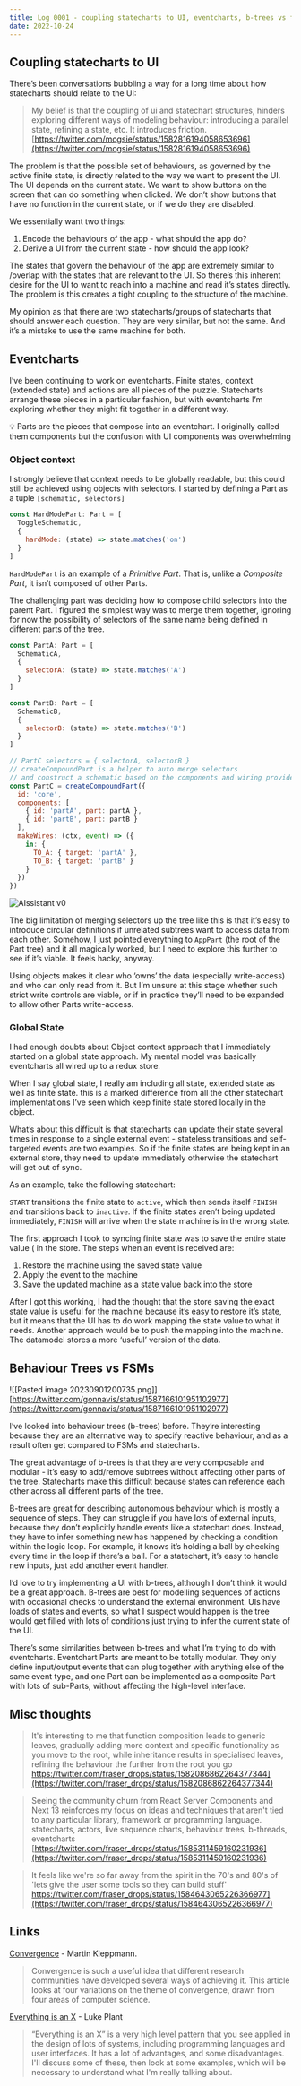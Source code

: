 ```yaml
---
title: Log 0001 - coupling statecharts to UI, eventcharts, b-trees vs fsms
date: 2022-10-24
---
```


## Coupling statecharts to UI

There’s been conversations bubbling a way for a long time about how statecharts should relate to the UI:

> My belief is that the coupling of ui and statechart structures, hinders exploring different ways of modeling behaviour: introducing a parallel state, refining a state, etc. It introduces friction.
> [https://twitter.com/mogsie/status/1582816194058653696](https://twitter.com/mogsie/status/1582816194058653696)

The problem is that the possible set of behaviours, as governed by the active finite state, is directly related to the way we want to present the UI. The UI depends on the current state. We want to show buttons on the screen that can do something when clicked. We don’t show buttons that have no function in the current state, or if we do they are disabled.

We essentially want two things:

1. Encode the behaviours of the app - what should the app do?
2. Derive a UI from the current state - how should the app look?

The states that govern the behaviour of the app are extremely similar to /overlap with the states that are relevant to the UI. So there’s this inherent desire for the UI to want to reach into a machine and read it’s states directly. The problem is this creates a tight coupling to the structure of the machine.

My opinion as that there are two statecharts/groups of statecharts that should answer each question. They are very similar, but not the same. And it’s a mistake to use the same machine for both.

## Eventcharts

I’ve been continuing to work on eventcharts. Finite states, context (extended state) and actions are all pieces of the puzzle. Statecharts arrange these pieces in a particular fashion, but with eventcharts I’m exploring whether they might fit together in a different way.

<aside> 💡 Parts are the pieces that compose into an eventchart. I originally called them components but the confusion with UI components was overwhelming

</aside>

### Object context

I strongly believe that context needs to be globally readable, but this could still be achieved using objects with selectors. I started by defining a Part as a tuple `[schematic, selectors]`

```jsx
const HardModePart: Part = [
  ToggleSchematic,
  {
    hardMode: (state) => state.matches('on')
  }
]
```

`HardModePart` is an example of a _Primitive Part_. That is, unlike a _Composite Part_, it isn’t composed of other Parts.

The challenging part was deciding how to compose child selectors into the parent Part. I figured the simplest way was to merge them together, ignoring for now the possibility of selectors of the same name being defined in different parts of the tree.

```jsx
const PartA: Part = [
  SchematicA,
  {
    selectorA: (state) => state.matches('A')
  }
]

const PartB: Part = [
  SchematicB,
  {
    selectorB: (state) => state.matches('B')
  }
]

// PartC selectors = { selectorA, selectorB }
// createCompoundPart is a helper to auto merge selectors
// and construct a schematic based on the components and wiring provided
const PartC = createCompoundPart({
  id: 'core',
  components: [
    { id: 'partA', part: partA },
    { id: 'partB', part: partB }
  ],
  makeWires: (ctx, event) => ({
    in: {
      TO_A: { target: 'partA' },
      TO_B: { target: 'partB' }
    }
  })
})
```

![AIssistant v0](./assets/log0001-eventchart.png)

The big limitation of merging selectors up the tree like this is that it’s easy to introduce circular definitions if unrelated subtrees want to access data from each other. Somehow, I just pointed everything to `AppPart` (the root of the Part tree) and it all magically worked, but I need to explore this further to see if it’s viable. It feels hacky, anyway.

Using objects makes it clear who ‘owns’ the data (especially write-access) and who can only read from it. But I’m unsure at this stage whether such strict write controls are viable, or if in practice they’ll need to be expanded to allow other Parts write-access.

### Global State

I had enough doubts about Object context approach that I immediately started on a global state approach. My mental model was basically eventcharts all wired up to a redux store.

When I say global state, I really am including all state, extended state as well as finite state. this is a marked difference from all the other statechart implementations I’ve seen which keep finite state stored locally in the object.

What’s about this difficult is that statecharts can update their state several times in response to a single external event - stateless transitions and self-targeted events are two examples. So if the finite states are being kept in an external store, they need to update immediately otherwise the statechart will get out of sync.

As an example, take the following statechart:

`START` transitions the finite state to `active`, which then sends itself `FINISH` and transitions back to `inactive`. If the finite states aren’t being updated immediately, `FINISH` will arrive when the state machine is in the wrong state.

The first approach I took to syncing finite state was to save the entire state value ( in the store. The steps when an event is received are:

1. Restore the machine using the saved state value
2. Apply the event to the machine
3. Save the updated machine as a state value back into the store

After I got this working, I had the thought that the store saving the exact state value is useful for the machine because it’s easy to restore it’s state, but it means that the UI has to do work mapping the state value to what it needs. Another approach would be to push the mapping into the machine. The datamodel stores a more ‘useful’ version of the data.

## Behaviour Trees vs FSMs

![[Pasted image 20230901200735.png]]
[https://twitter.com/gonnavis/status/1587166101951102977](https://twitter.com/gonnavis/status/1587166101951102977)

I’ve looked into behaviour trees (b-trees) before. They’re interesting because they are an alternative way to specify reactive behaviour, and as a result often get compared to FSMs and statecharts.

The great advantage of b-trees is that they are very composable and modular - it’s easy to add/remove subtrees without affecting other parts of the tree. Statecharts make this difficult because states can reference each other across all different parts of the tree.

B-trees are great for describing autonomous behaviour which is mostly a sequence of steps. They can struggle if you have lots of external inputs, because they don’t explicitly handle events like a statechart does. Instead, they have to infer something new has happened by checking a condition within the logic loop. For example, it knows it’s holding a ball by checking every time in the loop if there’s a ball. For a statechart, it’s easy to handle new inputs, just add another event handler.

I’d love to try implementing a UI with b-trees, although I don’t think it would be a great approach. B-trees are best for modelling sequences of actions with occasional checks to understand the external environment. UIs have loads of states and events, so what I suspect would happen is the tree would get filled with lots of conditions just trying to infer the current state of the UI.

There’s some similarities between b-trees and what I’m trying to do with eventcharts. Eventchart Parts are meant to be totally modular. They only define input/output events that can plug together with anything else of the same event type, and one Part can be implemented as a composite Part with lots of sub-Parts, without affecting the high-level interface.

## Misc thoughts

> It's interesting to me that function composition leads to generic leaves, gradually adding more context and specific functionality as you move to the root, while inheritance results in specialised leaves, refining the behaviour the further from the root you go
> https://twitter.com/fraser_drops/status/1582086862264377344](https://twitter.com/fraser_drops/status/1582086862264377344)

> Seeing the community churn from React Server Components and Next 13 reinforces my focus on ideas and techniques that aren't tied to any particular library, framework or programming language. statecharts, actors, live sequence charts, behaviour trees, b-threads, eventcharts
> [https://twitter.com/fraser_drops/status/1585311459160231936](https://twitter.com/fraser_drops/status/1585311459160231936)

> It feels like we're so far away from the spirit in the 70's and 80's of 'lets give the user some tools so they can build stuff'
> https://twitter.com/fraser_drops/status/1584643065226366977](https://twitter.com/fraser_drops/status/1584643065226366977)

## Links

[Convergence](https://queue.acm.org/detail.cfm?id=3546931&doi=10.1145%2F3546931) - Martin Kleppmann.

> Convergence is such a useful idea that different research communities have developed several ways of achieving it. This article looks at four variations on the theme of convergence, drawn from four areas of computer science.

[Everything is an X](https://lukeplant.me.uk/blog/posts/everything-is-an-x-pattern/) - Luke Plant

> “Everything is an X” is a very high level pattern that you see applied in the design of lots of systems, including programming languages and user interfaces. It has a lot of advantages, and some disadvantages. I'll discuss some of these, then look at some examples, which will be necessary to understand what I'm really talking about.
